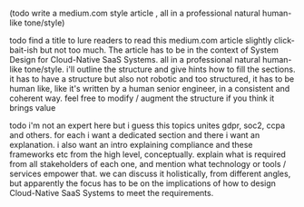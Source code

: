 (todo write a medium.com style article , all in a professional natural human-like tone/style)


todo find a title to lure readers to read this medium.com article slightly click-bait-ish but not too much. The article has to be in the context of System Design for Cloud-Native SaaS Systems. all in a professional natural human-like tone/style. i'll outline the structure and give hints how to fill the sections. it has to have a structure but also not robotic and too structured, it has to be human like, like it's written by a human senior engineer, in a consistent and coherent way. feel free to modify / augment the structure if you think it brings value

todo i'm not an expert here but i guess this topics unites gdpr, soc2, ccpa and others. for each i want a dedicated section and there i want an explanation. i also want an intro explaining compliance and these frameworks etc from the high level, conceptually. explain what is required from all stakeholders of each one, and mention what technology or tools / services empower that. we can discuss it holistically, from different angles, but apparently the focus has to be on the implications of how to design Cloud-Native SaaS Systems to meet the requirements.
